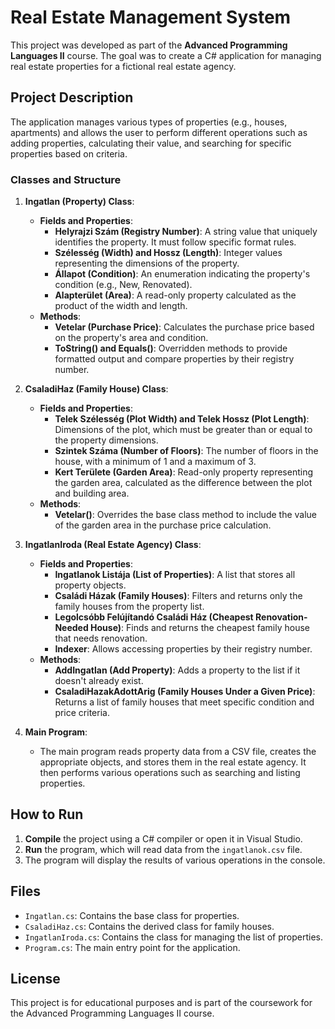 
# Real Estate Management System

This project was developed as part of the **Advanced Programming Languages II** course. The goal was to create a C# application for managing real estate properties for a fictional real estate agency.

## Project Description

The application manages various types of properties (e.g., houses, apartments) and allows the user to perform different operations such as adding properties, calculating their value, and searching for specific properties based on criteria.

### Classes and Structure

1. **Ingatlan (Property) Class**:
   - **Fields and Properties**:
     - **Helyrajzi Szám (Registry Number)**: A string value that uniquely identifies the property. It must follow specific format rules.
     - **Szélesség (Width) and Hossz (Length)**: Integer values representing the dimensions of the property.
     - **Állapot (Condition)**: An enumeration indicating the property's condition (e.g., New, Renovated).
     - **Alapterület (Area)**: A read-only property calculated as the product of the width and length.
   - **Methods**:
     - **Vetelar (Purchase Price)**: Calculates the purchase price based on the property's area and condition.
     - **ToString() and Equals()**: Overridden methods to provide formatted output and compare properties by their registry number.

2. **CsaladiHaz (Family House) Class**:
   - **Fields and Properties**:
     - **Telek Szélesség (Plot Width) and Telek Hossz (Plot Length)**: Dimensions of the plot, which must be greater than or equal to the property dimensions.
     - **Szintek Száma (Number of Floors)**: The number of floors in the house, with a minimum of 1 and a maximum of 3.
     - **Kert Területe (Garden Area)**: Read-only property representing the garden area, calculated as the difference between the plot and building area.
   - **Methods**:
     - **Vetelar()**: Overrides the base class method to include the value of the garden area in the purchase price calculation.

3. **IngatlanIroda (Real Estate Agency) Class**:
   - **Fields and Properties**:
     - **Ingatlanok Listája (List of Properties)**: A list that stores all property objects.
     - **Családi Házak (Family Houses)**: Filters and returns only the family houses from the property list.
     - **Legolcsóbb Felújítandó Családi Ház (Cheapest Renovation-Needed House)**: Finds and returns the cheapest family house that needs renovation.
     - **Indexer**: Allows accessing properties by their registry number.
   - **Methods**:
     - **AddIngatlan (Add Property)**: Adds a property to the list if it doesn't already exist.
     - **CsaladiHazakAdottArig (Family Houses Under a Given Price)**: Returns a list of family houses that meet specific condition and price criteria.

4. **Main Program**:
   - The main program reads property data from a CSV file, creates the appropriate objects, and stores them in the real estate agency. It then performs various operations such as searching and listing properties.

## How to Run

1. **Compile** the project using a C# compiler or open it in Visual Studio.
2. **Run** the program, which will read data from the `ingatlanok.csv` file.
3. The program will display the results of various operations in the console.

## Files

- `Ingatlan.cs`: Contains the base class for properties.
- `CsaladiHaz.cs`: Contains the derived class for family houses.
- `IngatlanIroda.cs`: Contains the class for managing the list of properties.
- `Program.cs`: The main entry point for the application.

## License

This project is for educational purposes and is part of the coursework for the Advanced Programming Languages II course.
